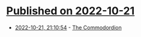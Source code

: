 # [Published on 2022-10-21](index.md)

* [2022-10-21, 21:10:54](https://lobste.rs/s/vyaxdo/commodordion) - [The Commodordion](https://linusakesson.net/commodordion/index.php)
